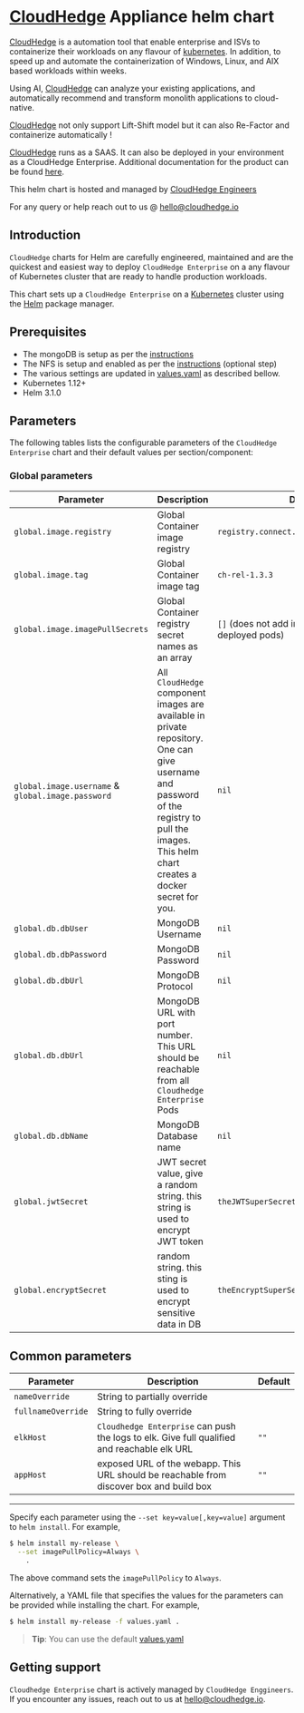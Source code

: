 # [CloudHedge](https://cloudhedge.io) Appliance helm chart

[CloudHedge](https://cloudhedge.io) is a automation tool that enable enterprise and ISVs to containerize their workloads on any flavour of [kubernetes](http://kubernetes.io/). In addition, to speed up and automate the containerization of Windows, Linux, and AIX based workloads within weeks.

Using AI, [CloudHedge](https://cloudhedge.io) can analyze your existing applications, and automatically recommend and transform monolith applications to cloud-native.

[CloudHedge](https://cloudhedge.io) not only support Lift-Shift model but it can also Re-Factor and containerize automatically !

[CloudHedge](https://cloudhedge.io) runs as a SAAS. It can also be deployed in your environment as a CloudHedge Enterprise. Additional documentation for the product can be found [here](https://app.cloudhedge.io/api/ch-user-guide/).

This helm chart is hosted and managed by [CloudHedge Engineers](mailto:engg@cloudhedge.io)

For any query or help reach out to us @ [hello@cloudhedge.io](mailto:hello@cloudhedge.io)

## Introduction

`CloudHedge` charts for Helm are carefully engineered, maintained and are the quickest and easiest way to deploy `CloudHedge Enterprise` on a any flavour  of Kubernetes cluster that are ready to handle production workloads.

This chart sets up a `CloudHedge Enterprise` on a [Kubernetes](http://kubernetes.io) cluster using the [Helm](https://helm.sh) package manager.

## Prerequisites
- The mongoDB is setup as per the [instructions](https://app.cloudhedge.io/api/ch-user-guide/#installation/installation-instructions/install-configure-mongodb/)
- The NFS is setup and enabled as per the [instructions](https://app.cloudhedge.io/api/ch-user-guide/#installation/installation-instructions/Helm-Openshift/enable-nfs/) (optional step)
- The various settings are updated in [values.yaml](./values.yaml) as described bellow.
- Kubernetes 1.12+
- Helm 3.1.0

## Parameters

The following tables lists the configurable parameters of the `CloudHedge Enterprise` chart and their default values per section/component:

### Global parameters

| Parameter                 | Description                                     | Default                                                 |
|---------------------------|-------------------------------------------------|---------------------------------------------------------|
| `global.image.registry`   | Global Container image registry                    | `registry.connect.redhat.com/cloudhedge`                                                   |
| `global.image.tag` | Global Container image tag | `ch-rel-1.3.3`  |
| `global.image.imagePullSecrets` | Global Container registry secret names as an array | `[]` (does not add image pull secrets to deployed pods) |
| `global.image.username` & `global.image.password` | All `CloudHedge` component images are available in private repository. One can give username and password of the registry to pull the images. This helm chart creates a docker secret for you.  | `nil`  |
| `global.db.dbUser` | MongoDB Username | `nil` |
| `global.db.dbPassword` | MongoDB Password | `nil` |
| `global.db.dbUrl` | MongoDB Protocol | `nil` |
| `global.db.dbUrl` | MongoDB URL with port number. This URL should be reachable from all `Cloudhedge Enterprise` Pods | `nil` |
| `global.db.dbName` | MongoDB Database name | `nil` |
| `global.jwtSecret` | JWT secret value, give a random string. this string is used to encrypt JWT token | `theJWTSuperSecretValue`  |
| `global.encryptSecret` | random string. this sting is used to encrypt sensitive data in DB | `theEncryptSuperSecretValue` |


## Common parameters

| Parameter            | Description                                                          | Default                        |
|----------------------|----------------------------------------------------------------------|--------------------------------|
| `nameOverride`       | String to partially override                                         |                                |
| `fullnameOverride`   | String to fully override                                             |                                |
| `elkHost`       | `Cloudhedge Enterprise` can push the logs to elk. Give full qualified and reachable elk URL | `""`  |
| `appHost`       | exposed URL of the webapp. This URL should be reachable from discover box and build box | `""`  |

---

Specify each parameter using the `--set key=value[,key=value]` argument to `helm install`. For example,

```bash
$ helm install my-release \
  --set imagePullPolicy=Always \
    .
```

The above command sets the `imagePullPolicy` to `Always`.

Alternatively, a YAML file that specifies the values for the parameters can be provided while installing the chart. For example,

```bash
$ helm install my-release -f values.yaml .
```

> **Tip**: You can use the default [values.yaml](values.yaml)

## Getting support

`Cloudhedge Enterprise` chart is actively managed by `CloudHedge Enggineers`. If you encounter any issues, reach out to us at [hello@cloudhedge.io](mailto:hello@cloudhedge.io). 
